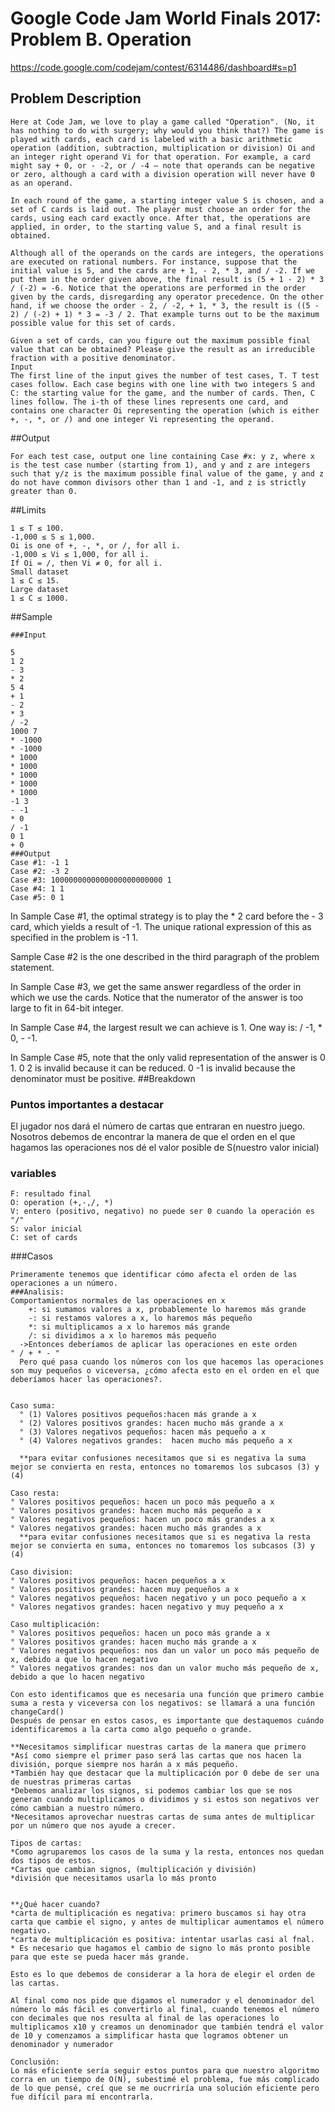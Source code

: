 # Google Code Jam World Finals 2017: Problem B. Operation
https://code.google.com/codejam/contest/6314486/dashboard#s=p1

## Problem Description
```
Here at Code Jam, we love to play a game called "Operation". (No, it has nothing to do with surgery; why would you think that?) The game is played with cards, each card is labeled with a basic arithmetic operation (addition, subtraction, multiplication or division) Oi and an integer right operand Vi for that operation. For example, a card might say + 0, or - -2, or / -4 — note that operands can be negative or zero, although a card with a division operation will never have 0 as an operand.

In each round of the game, a starting integer value S is chosen, and a set of C cards is laid out. The player must choose an order for the cards, using each card exactly once. After that, the operations are applied, in order, to the starting value S, and a final result is obtained.

Although all of the operands on the cards are integers, the operations are executed on rational numbers. For instance, suppose that the initial value is 5, and the cards are + 1, - 2, * 3, and / -2. If we put them in the order given above, the final result is (5 + 1 - 2) * 3 / (-2) = -6. Notice that the operations are performed in the order given by the cards, disregarding any operator precedence. On the other hand, if we choose the order - 2, / -2, + 1, * 3, the result is ((5 - 2) / (-2) + 1) * 3 = -3 / 2. That example turns out to be the maximum possible value for this set of cards.

Given a set of cards, can you figure out the maximum possible final value that can be obtained? Please give the result as an irreducible fraction with a positive denominator.
Input
The first line of the input gives the number of test cases, T. T test cases follow. Each case begins with one line with two integers S and C: the starting value for the game, and the number of cards. Then, C lines follow. The i-th of these lines represents one card, and contains one character Oi representing the operation (which is either +, -, *, or /) and one integer Vi representing the operand.
```

##Output
```
For each test case, output one line containing Case #x: y z, where x is the test case number (starting from 1), and y and z are integers such that y/z is the maximum possible final value of the game, y and z do not have common divisors other than 1 and -1, and z is strictly greater than 0.
```
##Limits
```
1 ≤ T ≤ 100.
-1,000 ≤ S ≤ 1,000.
Oi is one of +, -, *, or /, for all i.
-1,000 ≤ Vi ≤ 1,000, for all i.
If Oi = /, then Vi ≠ 0, for all i.
Small dataset
1 ≤ C ≤ 15.
Large dataset
1 ≤ C ≤ 1000.
```
##Sample
```
###Input

5
1 2
- 3
* 2
5 4
+ 1
- 2
* 3
/ -2
1000 7
* -1000
* -1000
* 1000
* 1000
* 1000
* 1000
* 1000
-1 3
- -1
* 0
/ -1
0 1
+ 0
###Output
Case #1: -1 1
Case #2: -3 2
Case #3: 1000000000000000000000000 1
Case #4: 1 1
Case #5: 0 1
```
In Sample Case #1, the optimal strategy is to play the * 2 card before the - 3 card, which yields a result of -1. The unique rational expression of this as specified in the problem is -1 1.

Sample Case #2 is the one described in the third paragraph of the problem statement.

In Sample Case #3, we get the same answer regardless of the order in which we use the cards. Notice that the numerator of the answer is too large to fit in 64-bit integer.

In Sample Case #4, the largest result we can achieve is 1. One way is: / -1, * 0, - -1.

In Sample Case #5, note that the only valid representation of the answer is 0 1. 0 2 is invalid because it can be reduced. 0 -1 is invalid because the denominator must be positive.
##Breakdown
### Puntos importantes a destacar
El jugador nos dará el número de cartas que entraran en nuestro juego.
Nosotros debemos de encontrar la manera de que el orden en el que hagamos las operaciones nos dé el valor posible de S(nuestro valor inicial)
### variables
```
F: resultado final
O: operation (+,-,/, *)
V: entero (positivo, negativo) no puede ser 0 cuando la operación es "/"
S: valor inicial
C: set of cards
```

###Casos
```
Primeramente tenemos que identificar cómo afecta el orden de las operaciones a un número.
###Analisis:
Comportamientos normales de las operaciones en x
    +: si sumamos valores a x, probablemente lo haremos más grande
    -: si restamos valores a x, lo haremos más pequeño
    *: si multiplicamos a x lo haremos más grande
    /: si dividimos a x lo haremos más pequeño
  ->Entonces deberíamos de aplicar las operaciones en este orden
" / + * - "
  Pero qué pasa cuando los números con los que hacemos las operaciones son muy pequeños o viceversa, ¿cómo afecta esto en el orden en el que deberíamos hacer las operaciones?.


Caso suma:
  ° (1) Valores positivos pequeños:hacen más grande a x
  ° (2) Valores positivos grandes: hacen mucho más grande a x
  ° (3) Valores negativos pequeños: hacen más pequeño a x
  ° (4) Valores negativos grandes:  hacen mucho más pequeño a x

  **para evitar confusiones necesitamos que si es negativa la suma mejor se convierta en resta, entonces no tomaremos los subcasos (3) y (4)

Caso resta:
° Valores positivos pequeños: hacen un poco más pequeño a x
° Valores positivos grandes: hacen mucho más pequeño a x
° Valores negativos pequeños: hacen un poco más grandes a x
° Valores negativos grandes: hacen mucho más grandes a x
  **para evitar confusiones necesitamos que si es negativa la resta mejor se convierta en suma, entonces no tomaremos los subcasos (3) y (4)

Caso division:
° Valores positivos pequeños: hacen pequeños a x
° Valores positivos grandes: hacen muy pequeños a x
° Valores negativos pequeños: hacen negativo y un poco pequeño a x
° Valores negativos grandes: hacen negativo y muy pequeño a x

Caso multiplicación:
° Valores positivos pequeños: hacen un poco más grande a x
° Valores positivos grandes: hacen mucho más grande a x
° Valores negativos pequeños: nos dan un valor un poco más pequeño de x, debido a que lo hacen negativo
° Valores negativos grandes: nos dan un valor mucho más pequeño de x, debido a que lo hacen negativo

Con esto identificamos que es necesaria una función que primero cambie suma a resta y viceversa con los negativos: se llamará a una función changeCard()
Después de pensar en estos casos, es importante que destaquemos cuándo identificaremos a la carta como algo pequeño o grande.

**Necesitamos simplificar nuestras cartas de la manera que primero
*Así como siempre el primer paso será las cartas que nos hacen la división, porque siempre nos harán a x más pequeño.
*También hay que destacar que la multiplicación por 0 debe de ser una de nuestras primeras cartas
*Debemos analizar los signos, si podemos cambiar los que se nos generan cuando multiplicamos o dividimos y si estos son negativos ver cómo cambian a nuestro número.
*Necesitamos aprovechar nuestras cartas de suma antes de multiplicar por un número que nos ayude a crecer.

Tipos de cartas:
*Como agruparemos los casos de la suma y la resta, entonces nos quedan dos tipos de estos.
*Cartas que cambian signos, (multiplicación y división)
*división que necesitamos usarla lo más pronto


**¿Qué hacer cuando?
*carta de multiplicación es negativa: primero buscamos si hay otra carta que cambie el signo, y antes de multiplicar aumentamos el número negativo.
*carta de multiplicación es positiva: intentar usarlas casi al fnal.
* Es necesario que hagamos el cambio de signo lo más pronto posible para que este se pueda hacer más grande.

Esto es lo que debemos de considerar a la hora de elegir el orden de las cartas.

Al final como nos pide que digamos el numerador y el denominador del número lo más fácil es convertirlo al final, cuando tenemos el número con decimales que nos resulta al final de las operaciones lo multiplicamos x10 y creamos un denominador que también tendrá el valor de 10 y comenzamos a simplificar hasta que logramos obtener un denominador y numerador

Conclusión:
Lo más eficiente sería seguir estos puntos para que nuestro algoritmo corra en un tiempo de O(N), subestimé el problema, fue más complicado de lo que pensé, creí que se me oucrriría una solución eficiente pero fue difícil para mí encontrarla. 


```
